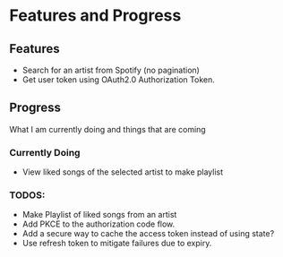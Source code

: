 # Features and Progress

## Features
- Search for an artist from Spotify (no pagination)
- Get user token using OAuth2.0 Authorization Token.


## Progress
What I am currently doing [](#currently-doing) and things that are coming [](#todos)

### Currently Doing
- View liked songs of the selected artist to make playlist

### TODOS:
- Make Playlist of liked songs from an artist
- Add PKCE to the authorization code flow.
- Add a secure way to cache the access token instead of using state?
- Use refresh token to mitigate failures due to expiry.


